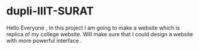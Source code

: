 # dupli-IIIT-SURAT

Hello Everyone ,
               In this project I am going to make a website which is replica of my college website.
               Will make sure that I could design a website with more powerful interface .
